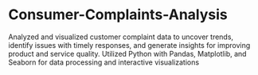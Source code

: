# Consumer-Complaints-Analysis
Analyzed and visualized customer complaint data to uncover trends, identify issues with timely responses, and generate insights for improving product and service quality. Utilized Python with Pandas, Matplotlib, and Seaborn for data processing and interactive visualizations
